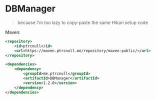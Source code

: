 # DBManager

> because I'm too lazy to copy-paste the same Hikari setup code


Maven:

```xml
<repository>
    <id>ptrcnull</id>
    <url>https://maven.ptrcnull.me/repository/maven-public/</url>
</repository>

<dependencies>
    <dependency>
        <groupId>me.ptrcnull</groupId>
        <artifactId>DBManager</artifactId>
        <version>1.2.0</version>
    </dependency>
</dependencies>
```
